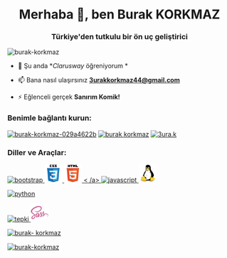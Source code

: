 <h1 align="center">Merhaba 👋, ben Burak KORKMAZ</h1>
<h3 align="center">Türkiye'den tutkulu bir ön uç geliştirici</h3>

<p align="left"> <img src= "https://komarev.com/ghpvc/?username=burak-korkmaz&label=Profile%20views&color=0e75b6&style=flat" alt="burak-korkmaz" /> </p>

- 🌱 Şu anda **Clarusway* öğreniyorum *

- 📫 Bana nasıl ulaşırsınız **3urakkorkmaz44@gmail.com**

- ⚡ Eğlenceli gerçek **Sanırım Komik!**

<h3 align="left">Benimle bağlantı kurun:</h3>
<p align= "left">
<a href="https://linkedin.com/in/burak-korkmaz-029a4622b" target="boş"><img align="center" src="https://raw.githubusercontent.com/rahuldkjain/github-profile-readme-generator/master/src/images/icons/Social/linked-in-alt.svg" alt="burak-korkmaz-029a4622b" height="30" width="40" / ></a>
<a href="https://fb.com/burak korkmaz" target="boş"><img align="center" src="https://raw.githubusercontent.com/rahuldkjain/github-profile-readme- jeneratör/master/src/images/icons/Social/facebook.svg" alt="burak korkmaz" height="30" width="40" /></a>
<a href="https://instagram.com/3ura.k" target="boş"><img align="center" src="https://raw.githubusercontent.com/rahuldkjain/github-profile-readme-generator/master/src/images/icons/Social /instagram.svg" alt="3ura.k" height="30" width="40" /></a>
</p>

<h3 align="left">Diller ve Araçlar:</h3>
<p align="left"> 

<a href="https://getbootstrap.com" target="_blank" rel="noreferrer"> 
<img src="https://raw.githubusercontent.com/devicons/devicon /master/icons/bootstrap/bootstrap-plain-wordmark.svg" alt="bootstrap" width="40" height="40"/> </a>

<a href="https://www.w3schools.com /css/" target="_blank" rel="noreferrer"> 
<img src="https://raw.githubusercontent.com/devicons/devicon/master/icons/css3/css3-original-wordmark.svg" alt= "css3" width="40" height="40"/> </a> 

<a href="https://www.w3.org/html/" target="_blank" rel="noreferrer"> 
<img src="https://raw.githubusercontent.com/devicons/devicon/master/icons/html5/html5-original-wordmark.svg" alt="html5" width="40" height="40"/> < /a>

<a href="https://developer.mozilla.org/en-US/docs/Web/JavaScript" target="_blank" rel="noreferrer"> 
<img src="https://raw. githubusercontent.com/devicons/devicon/master/icons/javascript/javascript-original.svg" alt="javascript" width="40" height="40"/> </a> 

<a href="https:// www.linux.org/" target="_blank" rel="noreferrer"> 
<img src="https://raw.githubusercontent.com/devicons/devicon/master/icons/linux/linux-original.svg" alt ="linux"width="40" height="40"/> </a> 

<a href="#" target="_blank"> <img src="https://www.python.org/static/img/python-logo.png" alt="python" width="150" height="50"/>   
 </a> 

<a href="https ://reactjs.org/" target="_blank" rel="noreferrer"> 
<img src="https://raw.githubusercontent.com/devicons/devicon/master/icons/react/react-original-wordmark. svg" alt="tepki" width="40" height="40"/> </a> 

<a href="https://sass-lang.com" target="_blank" rel="noreferrer"> 
<img src="https://raw.githubusercontent.com/devicons/devicon/master/icons/sass/sass-original.svg" alt="sass" width="40" height="40"/>  </p>

<p><img src="https://github-readme-stats.vercel.app/api/top-langs?username=burak-korkmaz&show_icons=true&locale=tr&layout=compact" alt="burak- korkmaz" /></p>

<p> <img align="center" src="https://github-readme-stats.vercel.app/api?username=burak-korkmaz&show_icons=true&locale=en" alt ="burak-korkmaz" /></p>
